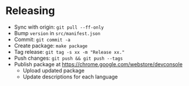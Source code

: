 # Releasing

- Sync with origin: `git pull --ff-only`
- Bump `version` in `src/manifest.json`
- Commit: `git commit -a`
- Create package: `make package`
- Tag release: `git tag -s xx -m "Release xx."`
- Push changes: `git push && git push --tags`
- Publish package at https://chrome.google.com/webstore/devconsole
  - Upload updated package
  - Update descriptions for each language
